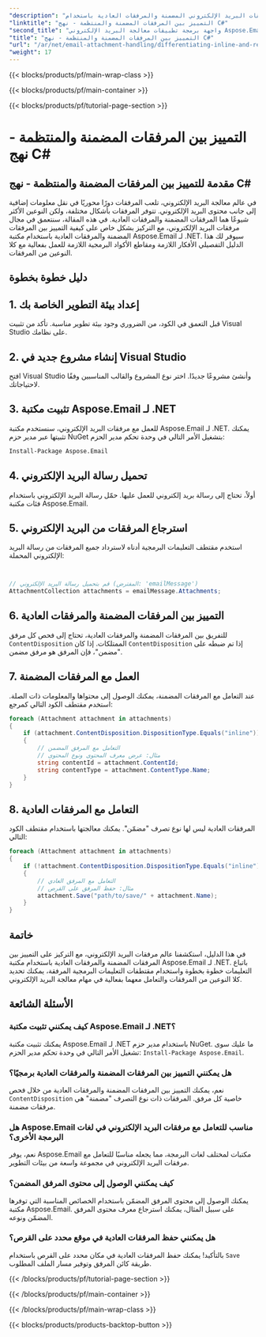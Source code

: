 ```yaml
---
"description": "تعرّف على كيفية التمييز بين مرفقات البريد الإلكتروني المضمنة والمرفقات العادية باستخدام Aspose.Email لـ .NET. دليل شامل مع أمثلة برمجية."
"linktitle": "التمييز بين المرفقات المضمنة والمنتظمة - نهج C#"
"second_title": "واجهة برمجة تطبيقات معالجة البريد الإلكتروني Aspose.Email .NET"
"title": "التمييز بين المرفقات المضمنة والمنتظمة - نهج C#"
"url": "/ar/net/email-attachment-handling/differentiating-inline-and-regular-attachments-csharp-approach/"
"weight": 17
---
```


{{< blocks/products/pf/main-wrap-class >}}

{{< blocks/products/pf/main-container >}}

{{< blocks/products/pf/tutorial-page-section >}}

# التمييز بين المرفقات المضمنة والمنتظمة - نهج C#


## مقدمة للتمييز بين المرفقات المضمنة والمنتظمة - نهج C#

في عالم معالجة البريد الإلكتروني، تلعب المرفقات دورًا محوريًا في نقل معلومات إضافية إلى جانب محتوى البريد الإلكتروني. تتوفر المرفقات بأشكال مختلفة، ولكن النوعين الأكثر شيوعًا هما المرفقات المضمنة والمرفقات العادية. في هذه المقالة، سنتعمق في مجال مرفقات البريد الإلكتروني، مع التركيز بشكل خاص على كيفية التمييز بين المرفقات المضمنة والمرفقات العادية باستخدام مكتبة Aspose.Email لـ .NET. سيوفر لك هذا الدليل التفصيلي الأفكار اللازمة ومقاطع الأكواد البرمجية اللازمة للعمل بفعالية مع كلا النوعين من المرفقات.

## دليل خطوة بخطوة

## 1. إعداد بيئة التطوير الخاصة بك

قبل التعمق في الكود، من الضروري وجود بيئة تطوير مناسبة. تأكد من تثبيت Visual Studio على نظامك.

## 2. إنشاء مشروع جديد في Visual Studio

افتح Visual Studio وأنشئ مشروعًا جديدًا. اختر نوع المشروع والقالب المناسبين وفقًا لاحتياجاتك.

## 3. تثبيت مكتبة Aspose.Email لـ .NET

للعمل مع مرفقات البريد الإلكتروني، سنستخدم مكتبة Aspose.Email لـ .NET. يمكنك تثبيتها عبر مدير حزم NuGet بتشغيل الأمر التالي في وحدة تحكم مدير الحزم:

```bash
Install-Package Aspose.Email
```

## 4. تحميل رسالة البريد الإلكتروني

أولاً، تحتاج إلى رسالة بريد إلكتروني للعمل عليها. حمّل رسالة البريد الإلكتروني باستخدام فئات مكتبة Aspose.Email.

## 5. استرجاع المرفقات من البريد الإلكتروني

استخدم مقتطف التعليمات البرمجية أدناه لاسترداد جميع المرفقات من رسالة البريد الإلكتروني المحملة:

```csharp


// قم بتحميل رسالة البريد الإلكتروني (المفترض: 'emailMessage')
AttachmentCollection attachments = emailMessage.Attachments;
```

## 6. التمييز بين المرفقات المضمنة والمرفقات العادية

للتفريق بين المرفقات المضمنة والمرفقات العادية، تحتاج إلى فحص كل مرفق `ContentDisposition` الممتلكات. إذا كان `ContentDisposition` إذا تم ضبطه على "مضمن"، فإن المرفق هو مرفق مضمن.

## 7. العمل مع المرفقات المضمنة

عند التعامل مع المرفقات المضمنة، يمكنك الوصول إلى محتواها والمعلومات ذات الصلة. استخدم مقتطف الكود التالي كمرجع:

```csharp
foreach (Attachment attachment in attachments)
{
    if (attachment.ContentDisposition.DispositionType.Equals("inline"))
    {
        // التعامل مع المرفق المضمن
        // مثال: عرض معرف المحتوى ونوع المحتوى
        string contentId = attachment.ContentId;
        string contentType = attachment.ContentType.Name;
    }
}
```

## 8. التعامل مع المرفقات العادية

المرفقات العادية ليس لها نوع تصرف "مضمّن". يمكنك معالجتها باستخدام مقتطف الكود التالي:

```csharp
foreach (Attachment attachment in attachments)
{
    if (!attachment.ContentDisposition.DispositionType.Equals("inline"))
    {
        // التعامل مع المرفق العادي
        // مثال: حفظ المرفق على القرص
        attachment.Save("path/to/save/" + attachment.Name);
    }
}
```

## خاتمة

في هذا الدليل، استكشفنا عالم مرفقات البريد الإلكتروني، مع التركيز على التمييز بين المرفقات المضمنة والمرفقات العادية باستخدام مكتبة Aspose.Email لـ .NET. باتباع التعليمات خطوة بخطوة واستخدام مقتطفات التعليمات البرمجية المرفقة، يمكنك تحديد كلا النوعين من المرفقات والتعامل معهما بفعالية في مهام معالجة البريد الإلكتروني.

## الأسئلة الشائعة

### كيف يمكنني تثبيت مكتبة Aspose.Email لـ .NET؟

يمكنك تثبيت مكتبة Aspose.Email لـ .NET باستخدام مدير حزم NuGet. ما عليك سوى تشغيل الأمر التالي في وحدة تحكم مدير الحزم: `Install-Package Aspose.Email`.

### هل يمكنني التمييز بين المرفقات المضمنة والمرفقات العادية برمجيًا؟

نعم، يمكنك التمييز بين المرفقات المضمنة والمرفقات العادية من خلال فحص `ContentDisposition` خاصية كل مرفق. المرفقات ذات نوع التصرف "مضمنة" هي مرفقات مضمنة.

### هل Aspose.Email مناسب للتعامل مع مرفقات البريد الإلكتروني في لغات البرمجة الأخرى؟

نعم، يوفر Aspose.Email مكتبات لمختلف لغات البرمجة، مما يجعله مناسبًا للتعامل مع مرفقات البريد الإلكتروني في مجموعة واسعة من بيئات التطوير.

### كيف يمكنني الوصول إلى محتوى المرفق المضمن؟

يمكنك الوصول إلى محتوى المرفق المضمّن باستخدام الخصائص المناسبة التي توفرها مكتبة Aspose.Email. على سبيل المثال، يمكنك استرجاع معرف محتوى المرفق المضمّن ونوعه.

### هل يمكنني حفظ المرفقات العادية في موقع محدد على القرص؟

بالتأكيد! يمكنك حفظ المرفقات العادية في مكان محدد على القرص باستخدام `Save` طريقة كائن المرفق وتوفير مسار الملف المطلوب.

{{< /blocks/products/pf/tutorial-page-section >}}

{{< /blocks/products/pf/main-container >}}

{{< /blocks/products/pf/main-wrap-class >}}

{{< blocks/products/products-backtop-button >}}